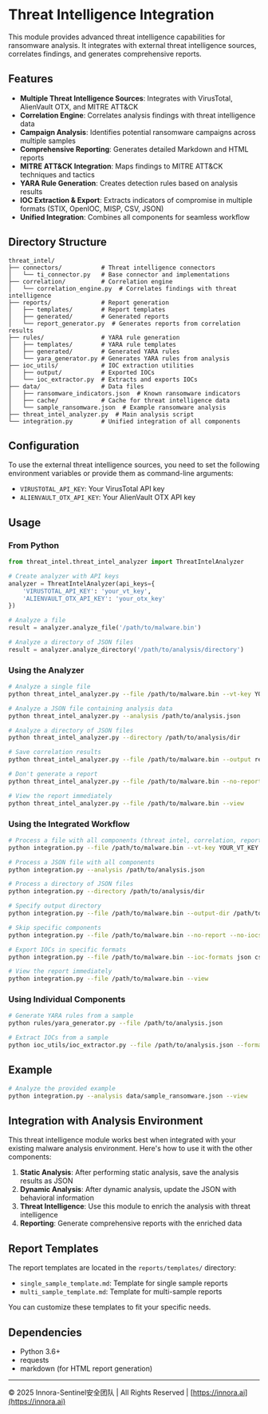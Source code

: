 # Threat Intelligence Integration

This module provides advanced threat intelligence capabilities for ransomware analysis. It integrates with external threat intelligence sources, correlates findings, and generates comprehensive reports.

## Features

- **Multiple Threat Intelligence Sources**: Integrates with VirusTotal, AlienVault OTX, and MITRE ATT&CK
- **Correlation Engine**: Correlates analysis findings with threat intelligence data
- **Campaign Analysis**: Identifies potential ransomware campaigns across multiple samples
- **Comprehensive Reporting**: Generates detailed Markdown and HTML reports
- **MITRE ATT&CK Integration**: Maps findings to MITRE ATT&CK techniques and tactics
- **YARA Rule Generation**: Creates detection rules based on analysis results
- **IOC Extraction & Export**: Extracts indicators of compromise in multiple formats (STIX, OpenIOC, MISP, CSV, JSON)
- **Unified Integration**: Combines all components for seamless workflow

## Directory Structure

```
threat_intel/
├── connectors/           # Threat intelligence connectors
│   └── ti_connector.py   # Base connector and implementations
├── correlation/          # Correlation engine
│   └── correlation_engine.py  # Correlates findings with threat intelligence
├── reports/              # Report generation
│   ├── templates/        # Report templates
│   ├── generated/        # Generated reports
│   └── report_generator.py  # Generates reports from correlation results
├── rules/                # YARA rule generation
│   ├── templates/        # YARA rule templates
│   ├── generated/        # Generated YARA rules
│   └── yara_generator.py # Generates YARA rules from analysis
├── ioc_utils/            # IOC extraction utilities
│   ├── output/           # Exported IOCs
│   └── ioc_extractor.py  # Extracts and exports IOCs
├── data/                 # Data files
│   ├── ransomware_indicators.json  # Known ransomware indicators
│   ├── cache/            # Cache for threat intelligence data
│   └── sample_ransomware.json  # Example ransomware analysis
├── threat_intel_analyzer.py  # Main analysis script
└── integration.py        # Unified integration of all components
```

## Configuration

To use the external threat intelligence sources, you need to set the following environment variables or provide them as command-line arguments:

- `VIRUSTOTAL_API_KEY`: Your VirusTotal API key
- `ALIENVAULT_OTX_API_KEY`: Your AlienVault OTX API key

## Usage

### From Python

```python
from threat_intel.threat_intel_analyzer import ThreatIntelAnalyzer

# Create analyzer with API keys
analyzer = ThreatIntelAnalyzer(api_keys={
    'VIRUSTOTAL_API_KEY': 'your_vt_key',
    'ALIENVAULT_OTX_API_KEY': 'your_otx_key'
})

# Analyze a file
result = analyzer.analyze_file('/path/to/malware.bin')

# Analyze a directory of JSON files
result = analyzer.analyze_directory('/path/to/analysis/directory')
```

### Using the Analyzer

```bash
# Analyze a single file
python threat_intel_analyzer.py --file /path/to/malware.bin --vt-key YOUR_VT_KEY --otx-key YOUR_OTX_KEY

# Analyze a JSON file containing analysis data
python threat_intel_analyzer.py --analysis /path/to/analysis.json

# Analyze a directory of JSON files
python threat_intel_analyzer.py --directory /path/to/analysis/dir

# Save correlation results
python threat_intel_analyzer.py --file /path/to/malware.bin --output results.json

# Don't generate a report
python threat_intel_analyzer.py --file /path/to/malware.bin --no-report

# View the report immediately
python threat_intel_analyzer.py --file /path/to/malware.bin --view
```

### Using the Integrated Workflow

```bash
# Process a file with all components (threat intel, correlation, reporting, IOCs, YARA)
python integration.py --file /path/to/malware.bin --vt-key YOUR_VT_KEY --otx-key YOUR_OTX_KEY

# Process a JSON file with all components
python integration.py --analysis /path/to/analysis.json

# Process a directory of JSON files
python integration.py --directory /path/to/analysis/dir

# Specify output directory
python integration.py --file /path/to/malware.bin --output-dir /path/to/output

# Skip specific components
python integration.py --file /path/to/malware.bin --no-report --no-iocs --no-yara

# Export IOCs in specific formats
python integration.py --file /path/to/malware.bin --ioc-formats json csv stix misp

# View the report immediately
python integration.py --file /path/to/malware.bin --view
```

### Using Individual Components

```bash
# Generate YARA rules from a sample
python rules/yara_generator.py --file /path/to/analysis.json

# Extract IOCs from a sample
python ioc_utils/ioc_extractor.py --file /path/to/analysis.json --formats json csv stix
```

## Example

```bash
# Analyze the provided example
python integration.py --analysis data/sample_ransomware.json --view
```

## Integration with Analysis Environment

This threat intelligence module works best when integrated with your existing malware analysis environment. Here's how to use it with the other components:

1. **Static Analysis**: After performing static analysis, save the analysis results as JSON
2. **Dynamic Analysis**: After dynamic analysis, update the JSON with behavioral information
3. **Threat Intelligence**: Use this module to enrich the analysis with threat intelligence
4. **Reporting**: Generate comprehensive reports with the enriched data

## Report Templates

The report templates are located in the `reports/templates/` directory:

- `single_sample_template.md`: Template for single sample reports
- `multi_sample_template.md`: Template for multi-sample reports

You can customize these templates to fit your specific needs.

## Dependencies

- Python 3.6+
- requests
- markdown (for HTML report generation)

---

© 2025 Innora-Sentinel安全团队 | All Rights Reserved | [https://innora.ai](https://innora.ai)